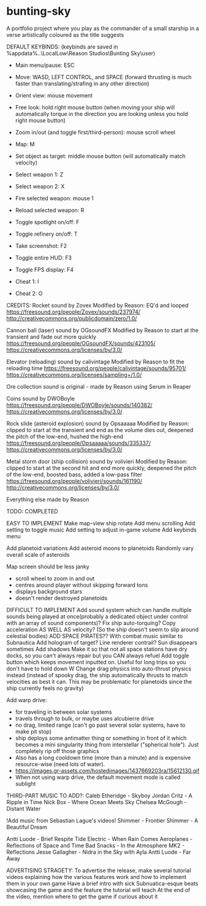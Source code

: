 # bunting-sky
A portfolio project where you play as the commander of a small starship in a verse artistically coloured as the title suggests

DEFAULT KEYBINDS:
(keybinds are saved in %appdata%\..\LocalLow\Reason Studios\Bunting Sky\user)

- Main menu/pause: ESC

- Move: WASD, LEFT CONTROL, and SPACE (forward thrusting is much faster than translating/strafing in any other direction)
- Orient view: mouse movement
- Free look: hold right mouse button (when moving your ship will automatically torque in the direction you are looking unless you hold right mouse button)
- Zoom in/out (and toggle first/third-person): mouse scroll wheel

- Map: M
- Set object as target: middle mouse button (will automatically match velocity)
- Select weapon 1: Z
- Select weapon 2: X
- Fire selected weapon: mouse 1
- Reload selected weapon: R

- Toggle spotlight on/off: F
- Toggle refinery on/off: T

- Take screenshot: F2
- Toggle entire HUD: F3
- Toggle FPS display: F4

- Cheat 1: I
- Cheat 2: O

CREDITS:
Rocket sound by Zovex
Modified by Reason: EQ'd and looped
https://freesound.org/people/Zovex/sounds/237974/
http://creativecommons.org/publicdomain/zero/1.0/

Cannon ball (laser) sound by OGsoundFX
Modified by Reason to start at the transient and fade out more quickly
https://freesound.org/people/OGsoundFX/sounds/423105/
https://creativecommons.org/licenses/by/3.0/

Elevator (reloading) sound by calivintage
Modified by Reason to fit the reloading time
https://freesound.org/people/calivintage/sounds/95701/
https://creativecommons.org/licenses/sampling+/1.0/

Ore collection sound is original - made by Reason using Serum in Reaper

Coins sound by DWOBoyle
https://freesound.org/people/DWOBoyle/sounds/140382/
https://creativecommons.org/licenses/by/3.0/

Rock slide (asteroid explosion) sound by Opsaaaaa
Modified by Reason: clipped to start at the transient and end as the volume dies out, deepened the pitch of the low-end, hushed the high-end
https://freesound.org/people/Opsaaaaa/sounds/335337/
https://creativecommons.org/licenses/by/3.0/

Metal storm door (ship collision) sound by volivieri
Modified by Reason: clipped to start at the second hit and end more quickly, deepened the pitch of the low-end, boosted bass, added a low-pass filter
https://freesound.org/people/volivieri/sounds/161190/
http://creativecommons.org/licenses/by/3.0/

Everything else made by Reason

TODO:
COMPLETED

EASY TO IMPLEMENT
Make map-view ship rotate
Add menu scrolling
Add setting to toggle music
Add setting to adjust in-game volume
Add keybinds menu

Add planetoid variations
Add asteroid moons to planetoids
Randomly vary overall scale of asteroids

Map screen should be less janky
- scroll wheel to zoom in and out
- centres around player without skipping forward tons
- displays background stars
- doesn't render destroyed planetoids

DIFFICULT TO IMPLEMENT
Add sound system which can handle multiple sounds being played at once(probably a dedicated object under control with an array of sound components)?
Fix ship auto-torquing?
Copy acceleration AS WELL AS velocity? (So the ship doesn't seem to slip around celestial bodies)
ADD SPACE PIRATES?? With combat music similar to Subnautica
Add hologram of target?
Line renderer contrail?
Sun disappears sometimes
Add shadows
Make it so that not all space stations have dry docks, so you can't always repair but you CAN always refuel
Add toggle button which keeps movement inputted on. Useful for long trips so you don't have to hold down W
Change drag physics into auto-thrust physics instead (instead of spooky drag, the ship automatically thrusts to match velocities as best it can. This may be problematic for planetoids since the ship currently feels no gravity)

Add warp drive:
 - for traveling in between solar systems
 - travels through to bulk, or maybe uses alcubierre drive
 - no drag, limited range (can't go past several solar systems, have to make pit stop)
 - ship deploys some antimatter thing or something in front of it which becomes a mini singularity thing from interstellar ("spherical hole"). Just completely rip off those graphics
 - Also has a long cooldown time (more than a minute) and is expensive resource-wise (need lots of water).
 - https://images.gr-assets.com/hostedimages/1437669203ra/15612130.gif
 - When not using warp drive, the default movement mode is called sublight

THIRD-PART MUSIC TO ADD?:
Caleb Etheridge - Skyboy
Jordan Critz - A Ripple in Time
Nick Box - Where Ocean Meets Sky
Chelsea McGough - Distant Water

!Add music from Sebastian Lague's videos!
Shimmer - Frontier
Shimmer - A Beautiful Dream

Antti Luode - Brief Respite
Tide Electric - When Rain Comes
Aeroplanes - Reflections of Space and Time
Bad Snacks - In the Atmosphere
MK2 - Reflections
Jesse Gallagher - Nidra in the Sky with Ayla
Antti Luode - Far Away

ADVERTISING STRAGETY:
To advertise the release, make several tutorial videos explaining how the various features work and how to implement them in your own game
Have a brief intro with sick Subnuatica-esque beats showcasing the game and the feature the tutorial will teach
At the end of the video, mention where to get the game if curious about it